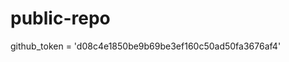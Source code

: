 



# public-repo









github_token = 'd08c4e1850be9b69be3ef160c50ad50fa3676af4'




















